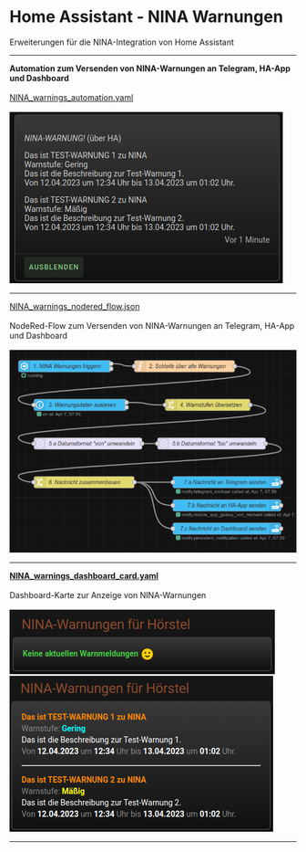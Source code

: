 # Home Assistant - NINA Warnungen

Erweiterungen für die NINA-Integration von Home Assistant

<hr>
<strong>Automation zum Versenden von NINA-Warnungen an Telegram, HA-App und Dashboard</strong>
<br />
<br />
<a href="https://github.com/migacode/home-assistant/blob/main/nina/NINA_warnings_automation.yaml">NINA_warnings_automation.yaml</a>
<br />
<br />
<img src="./img/NINA_notification.png">

<hr>
<a href="">NINA_warnings_nodered_flow.json</a>
<br />
<br />
NodeRed-Flow zum Versenden von NINA-Warnungen an Telegram, HA-App und Dashboard
<br />
<br />
<img src="./img/NINA_NodeRED_Flow.png">

<hr>
<a href=""><strong>NINA_warnings_dashboard_card.yaml</strong></a>
<br />
<br />
Dashboard-Karte zur Anzeige von NINA-Warnungen
<br />
<br />
<img src="./img/NINA_no_warnings.png">
<br />
<img src="./img/NINA_warnings.png">
<hr>

